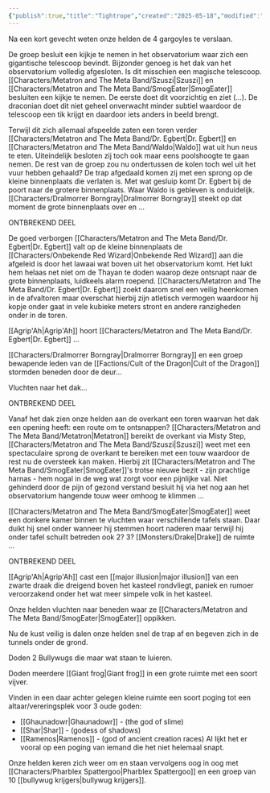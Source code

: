 ```yaml
---
{"publish":true,"title":"Tightrope","created":"2025-05-18","modified":"2025-07-16T20:41:11.967+02:00","cssclasses":""}
---
```



Na een kort gevecht weten onze helden de 4 gargoyles te verslaan. 

De groep besluit een kijkje te nemen in het observatorium waar zich een gigantische telescoop bevindt. Bijzonder genoeg is het dak van het observatorium volledig afgesloten. Is dit misschien een magische telescoop. [[Characters/Metatron and The Meta Band/Szuszi\|Szuszi]] en [[Characters/Metatron and The Meta Band/SmogEater\|SmogEater]] besluiten een kijkje te nemen. De eerste doet dit voorzichtig en ziet (...). De draconian doet dit niet geheel onverwacht minder subtiel waardoor de telescoop een tik krijgt en daardoor iets anders in beeld brengt. 
 
Terwijl dit zich allemaal afspeelde zaten een toren verder [[Characters/Metatron and The Meta Band/Dr. Egbert\|Dr. Egbert]] en [[Characters/Metatron and The Meta Band/Waldo\|Waldo]] wat uit hun neus te eten. Uiteindelijk besloten zij toch ook maar eens poolshoogte te gaan nemen. De rest van de groep zou nu ondertussen de kolen toch wel uit het vuur hebben gehaald? De trap afgedaald komen zij met een sprong op de kleine binnenplaats die verlaten is. Met wat gesluip komt Dr. Egbert bij de poort naar de grotere binnenplaats. Waar Waldo is gebleven is onduidelijk. [[Characters/Dralmorrer Borngray\|Dralmorrer Borngray]] steekt op dat moment de grote binnenplaats over en ...

ONTBREKEND DEEL

De goed verborgen [[Characters/Metatron and The Meta Band/Dr. Egbert\|Dr. Egbert]] valt op de kleine binnenplaats de [[Characters/Onbekende Red Wizard\|Onbekende Red Wizard]] aan die afgeleid is door het lawaai wat boven uit het observatorium komt. Het lukt hem helaas net niet om de Thayan te doden waarop deze ontsnapt naar de grote binnenplaats, luidkeels alarm roepend. [[Characters/Metatron and The Meta Band/Dr. Egbert\|Dr. Egbert]] zoekt daarom snel een veilig heenkomen in de afvaltoren maar overschat hierbij zijn atletisch vermogen waardoor hij kopje onder gaat in vele kubieke meters stront en andere ranzigheden onder in de toren.

[[Agrip'Ah\|Agrip'Ah]]  hoort [[Characters/Metatron and The Meta Band/Dr. Egbert\|Dr. Egbert]] ...

[[Characters/Dralmorrer Borngray\|Dralmorrer Borngray]] en een groep bewapende leden van de [[Factions/Cult of the Dragon\|Cult of the Dragon]] stormden beneden door de deur...

Vluchten naar het dak...

ONTBREKEND DEEL

Vanaf het dak zien onze helden aan de overkant een toren waarvan het dak een opening heeft: een route om te ontsnappen? [[Characters/Metatron and The Meta Band/Metatron\|Metatron]] bereikt de overkant via Misty Step, [[Characters/Metatron and The Meta Band/Szuszi\|Szuszi]] weet met een spectaculaire sprong de overkant te bereiken met een touw waardoor de rest nu de oversteek kan maken. Hierbij zit [[Characters/Metatron and The Meta Band/SmogEater\|SmogEater]]'s trotse nieuwe bezit - zijn prachtige harnas - hem nogal in de weg wat zorgt voor een pijnlijke val. Niet gehinderd door de pijn of gezond verstand besluit hij via het nog aan het observatorium hangende touw weer omhoog te klimmen ...

[[Characters/Metatron and The Meta Band/SmogEater\|SmogEater]] weet een donkere kamer binnen te vluchten waar verschillende tafels staan. Daar duikt hij snel onder wanneer hij stemmen hoort naderen maar terwijl hij onder tafel schuilt betreden ook 2? 3? [[Monsters/Drake\|Drake]] de ruimte ...

ONTBREKEND DEEL

[[Agrip'Ah\|Agrip'Ah]] cast een [[major illusion\|major illusion]] van een zwarte draak die dreigend boven het kasteel rondvliegt, paniek en rumoer veroorzakend onder het wat meer simpele volk in het kasteel.

Onze helden vluchten naar beneden waar ze [[Characters/Metatron and The Meta Band/SmogEater\|SmogEater]] oppikken. 

Nu de kust veilig is dalen onze helden snel de trap af en begeven zich in de tunnels onder de grond.

Doden 2 Bullywugs die maar wat staan te luieren.

Doden meerdere  [[Giant frog\|Giant frog]] in een grote ruimte met een soort vijver.

Vinden in een daar achter gelegen kleine ruimte een soort poging tot een altaar/vereringsplek voor 3 oude goden:
- [[Ghaunadowr\|Ghaunadowr]] - (the god of slime)
- [[Shar\|Shar]] - (godess of shadows)
- [[Ramenos\|Ramenos]] - (god of ancient creation races)
Al lijkt het er vooral op een poging van iemand die het niet helemaal snapt.

Onze helden keren zich weer om en staan vervolgens oog in oog met [[Characters/Pharblex Spattergoo\|Pharblex Spattergoo]] en een groep van 10 [[bullywug krijgers\|bullywug krijgers]].

